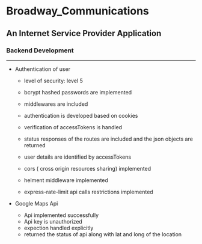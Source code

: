 # Broadway_Communications
## An Internet Service Provider Application
### Backend Development
---

- Authentication of user 

    - level of security: level 5
  
    - bcrypt hashed passwords are implemented
  
    - middlewares are included
 
    - authentication is developed based on cookies
 
    - verification of accessTokens is handled
  
    - status responses of the routes are included and the json objects are returned
 
    - user details are identified by accessTokens

    - cors ( cross origin resources sharing) implemented
 
    - helment middleware implemented
 
    - express-rate-limit api calls restrictions implemented 
      
- Google Maps Api
    -   Api implemented successfully
    -   Api key is unauthorized
    -   expection handled explicitly
    -   returned the status of api along with lat and long of the location
